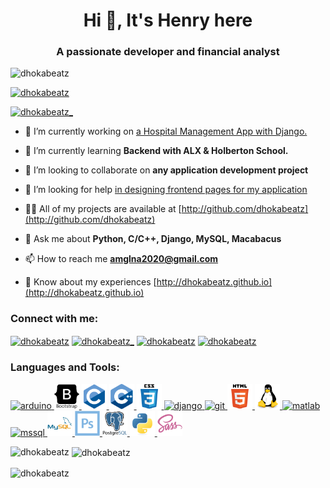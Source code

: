 <h1 align="center">Hi 👋, It's Henry here</h1>
<h3 align="center">A passionate developer and financial analyst</h3>

<p align="left"> <img src="https://komarev.com/ghpvc/?username=dhokabeatz&label=Profile%20views&color=0e75b6&style=flat" alt="dhokabeatz" /> </p>

<p align="left"> <a href="https://github.com/ryo-ma/github-profile-trophy"><img src="https://github-profile-trophy.vercel.app/?username=dhokabeatz" alt="dhokabeatz" /></a> </p>

<p align="left"> <a href="https://twitter.com/dhokabeatz_" target="blank"><img src="https://img.shields.io/twitter/follow/dhokabeatz_?logo=twitter&style=for-the-badge" alt="dhokabeatz_" /></a> </p>

- 🔭 I’m currently working on [a Hospital Management App with Django.](http://github.com/dhokabeatz)

- 🌱 I’m currently learning **Backend with ALX & Holberton School.**

- 👯 I’m looking to collaborate on **any application development project**

- 🤝 I’m looking for help [in designing frontend pages for my application](http://github.com/dhokabeatz)

- 👨‍💻 All of my projects are available at [http://github.com/dhokabeatz](http://github.com/dhokabeatz)

- 💬 Ask me about **Python, C/C++, Django, MySQL, Macabacus**

- 📫 How to reach me **amglna2020@gmail.com**

- 📄 Know about my experiences [http://dhokabeatz.github.io](http://dhokabeatz.github.io)

<h3 align="left">Connect with me:</h3>
<p align="left">
<a href="https://dev.to/dhokabeatz" target="blank"><img align="center" src="https://raw.githubusercontent.com/rahuldkjain/github-profile-readme-generator/master/src/images/icons/Social/devto.svg" alt="dhokabeatz" height="30" width="40" /></a>
<a href="https://twitter.com/dhokabeatz_" target="blank"><img align="center" src="https://raw.githubusercontent.com/rahuldkjain/github-profile-readme-generator/master/src/images/icons/Social/twitter.svg" alt="dhokabeatz_" height="30" width="40" /></a>
<a href="https://linkedin.com/in/dhokabeatz" target="blank"><img align="center" src="https://raw.githubusercontent.com/rahuldkjain/github-profile-readme-generator/master/src/images/icons/Social/linked-in-alt.svg" alt="dhokabeatz" height="30" width="40" /></a>
<a href="https://www.hackerrank.com/dhokabeatz" target="blank"><img align="center" src="https://raw.githubusercontent.com/rahuldkjain/github-profile-readme-generator/master/src/images/icons/Social/hackerrank.svg" alt="dhokabeatz" height="30" width="40" /></a>
</p>

<h3 align="left">Languages and Tools:</h3>
<p align="left"> <a href="https://www.arduino.cc/" target="_blank" rel="noreferrer"> <img src="https://cdn.worldvectorlogo.com/logos/arduino-1.svg" alt="arduino" width="40" height="40"/> </a> <a href="https://getbootstrap.com" target="_blank" rel="noreferrer"> <img src="https://raw.githubusercontent.com/devicons/devicon/master/icons/bootstrap/bootstrap-plain-wordmark.svg" alt="bootstrap" width="40" height="40"/> </a> <a href="https://www.cprogramming.com/" target="_blank" rel="noreferrer"> <img src="https://raw.githubusercontent.com/devicons/devicon/master/icons/c/c-original.svg" alt="c" width="40" height="40"/> </a> <a href="https://www.w3schools.com/cpp/" target="_blank" rel="noreferrer"> <img src="https://raw.githubusercontent.com/devicons/devicon/master/icons/cplusplus/cplusplus-original.svg" alt="cplusplus" width="40" height="40"/> </a> <a href="https://www.w3schools.com/css/" target="_blank" rel="noreferrer"> <img src="https://raw.githubusercontent.com/devicons/devicon/master/icons/css3/css3-original-wordmark.svg" alt="css3" width="40" height="40"/> </a> <a href="https://www.djangoproject.com/" target="_blank" rel="noreferrer"> <img src="https://cdn.worldvectorlogo.com/logos/django.svg" alt="django" width="40" height="40"/> </a> <a href="https://git-scm.com/" target="_blank" rel="noreferrer"> <img src="https://www.vectorlogo.zone/logos/git-scm/git-scm-icon.svg" alt="git" width="40" height="40"/> </a> <a href="https://www.w3.org/html/" target="_blank" rel="noreferrer"> <img src="https://raw.githubusercontent.com/devicons/devicon/master/icons/html5/html5-original-wordmark.svg" alt="html5" width="40" height="40"/> </a> <a href="https://www.linux.org/" target="_blank" rel="noreferrer"> <img src="https://raw.githubusercontent.com/devicons/devicon/master/icons/linux/linux-original.svg" alt="linux" width="40" height="40"/> </a> <a href="https://www.mathworks.com/" target="_blank" rel="noreferrer"> <img src="https://upload.wikimedia.org/wikipedia/commons/2/21/Matlab_Logo.png" alt="matlab" width="40" height="40"/> </a> <a href="https://www.microsoft.com/en-us/sql-server" target="_blank" rel="noreferrer"> <img src="https://www.svgrepo.com/show/303229/microsoft-sql-server-logo.svg" alt="mssql" width="40" height="40"/> </a> <a href="https://www.mysql.com/" target="_blank" rel="noreferrer"> <img src="https://raw.githubusercontent.com/devicons/devicon/master/icons/mysql/mysql-original-wordmark.svg" alt="mysql" width="40" height="40"/> </a> <a href="https://www.photoshop.com/en" target="_blank" rel="noreferrer"> <img src="https://raw.githubusercontent.com/devicons/devicon/master/icons/photoshop/photoshop-line.svg" alt="photoshop" width="40" height="40"/> </a> <a href="https://www.postgresql.org" target="_blank" rel="noreferrer"> <img src="https://raw.githubusercontent.com/devicons/devicon/master/icons/postgresql/postgresql-original-wordmark.svg" alt="postgresql" width="40" height="40"/> </a> <a href="https://www.python.org" target="_blank" rel="noreferrer"> <img src="https://raw.githubusercontent.com/devicons/devicon/master/icons/python/python-original.svg" alt="python" width="40" height="40"/> </a> <a href="https://sass-lang.com" target="_blank" rel="noreferrer"> <img src="https://raw.githubusercontent.com/devicons/devicon/master/icons/sass/sass-original.svg" alt="sass" width="40" height="40"/> </a> </p>

<p><img align="left" src="https://github-readme-stats.vercel.app/api/top-langs?username=dhokabeatz&show_icons=true&locale=en&layout=compact" alt="dhokabeatz" /></p>

<p>&nbsp;<img align="center" src="https://github-readme-stats.vercel.app/api?username=dhokabeatz&show_icons=true&locale=en" alt="dhokabeatz" /></p>

<p><img align="center" src="https://github-readme-streak-stats.herokuapp.com/?user=dhokabeatz&" alt="dhokabeatz" /></p>
